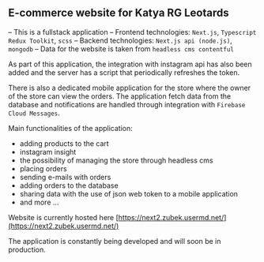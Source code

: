 ## E-commerce website for Katya RG Leotards

– This is a fullstack application
– Frontend technologies: `Next.js`, `Typescript` `Redux Toolkit`, `scss`
– Backend technologies: `Next.js api (node.js)`, `mongodb`
– Data for the website is taken from `headless cms contentful`

As part of this application, the integration with instagram api has also been added and the server has a script that periodically refreshes the token.

There is also a dedicated mobile application for the store where the owner of the store can view the orders. The application fetch data from the database and notifications are handled through integration with `Firebase Cloud Messages`.

Main functionalities of the application:

- adding products to the cart
- instagram insight
- the possibility of managing the store through headless cms
- placing orders
- sending e-mails with orders
- adding orders to the database
- sharing data with the use of json web token to a mobile application
- and more ...

Website is currently hosted here [https://next2.zubek.usermd.net/](https://next2.zubek.usermd.net/)

The application is constantly being developed and will soon be in production.
